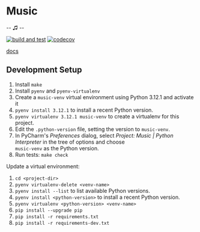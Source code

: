 # Music

-- ♫ --

[![build and test][2]][3] [![codecov][4]][5]

[2]: https://github.com/donmccaughey/music/actions/workflows/build-and-test.yaml/badge.svg
[3]: https://github.com/donmccaughey/music/actions/workflows/build-and-test.yaml
[4]: https://codecov.io/gh/donmccaughey/music/branch/main/graph/badge.svg?token=z4oPGYrhtM
[5]: https://codecov.io/gh/donmccaughey/music

[docs](docs/README.md)


## Development Setup

1. Install `make`
2. Install `pyenv` and `pyenv-virtualenv`
3. Create a `music-venv` virtual environment using Python 3.12.1 and activate it
4. `pyenv install 3.12.1` to install a recent Python version.
5. `pyenv virtualenv 3.12.1 music-venv` to create a virtualenv for this project.
6. Edit the `.python-version` file, setting the version to `music-venv`.
7. In PyCharm's *Preferences* dialog, select 
     *Project: Music | Python Interpreter* in the tree of options and choose  
     `music-venv` as the Python version.
8. Run tests: `make check`

Update a virtual environment:

1. `cd <project-dir>`
2. `pyenv virtualenv-delete <venv-name>`
3. `pyenv install --list` to list available Python versions.
4. `pyenv install <python-version>` to install a recent Python version.
5. `pyenv virtualenv <python-version> <venv-name>`
6. `pip install --upgrade pip`
7. `pip install -r requirements.txt`
7. `pip install -r requirements-dev.txt`
